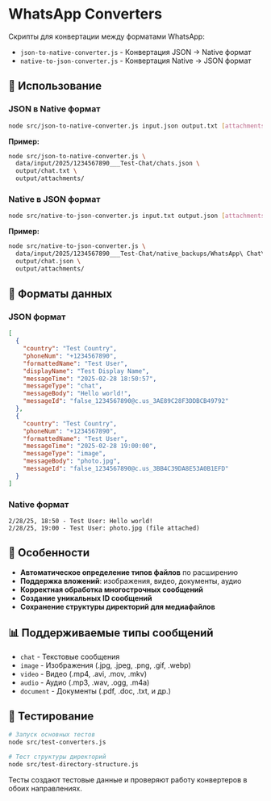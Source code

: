 # WhatsApp Converters

Скрипты для конвертации между форматами WhatsApp:
- `json-to-native-converter.js` - Конвертация JSON → Native формат
- `native-to-json-converter.js` - Конвертация Native → JSON формат

## 🚀 Использование

### JSON в Native формат

```bash
node src/json-to-native-converter.js input.json output.txt [attachments_directory]
```

**Пример:**
```bash
node src/json-to-native-converter.js \
  data/input/2025/1234567890___Test-Chat/chats.json \
  output/chat.txt \
  output/attachments/
```

### Native в JSON формат

```bash
node src/native-to-json-converter.js input.txt output.json [attachments_directory]
```

**Пример:**
```bash
node src/native-to-json-converter.js \
  data/input/2025/1234567890___Test-Chat/native_backups/WhatsApp\ Chat\ with\ +12\ 345\ 67\ 89\ 0.txt \
  output/chat.json \
  output/attachments/
```

## 📁 Форматы данных

### JSON формат
```json
[
  {
    "country": "Test Country",
    "phoneNum": "+1234567890",
    "formattedName": "Test User",
    "displayName": "Test Display Name",
    "messageTime": "2025-02-28 18:50:57",
    "messageType": "chat",
    "messageBody": "Hello world!",
    "messageId": "false_1234567890@c.us_3AE89C28F3DDBCB49792"
  },
  {
    "country": "Test Country",
    "phoneNum": "+1234567890", 
    "formattedName": "Test User",
    "messageTime": "2025-02-28 19:00:00",
    "messageType": "image",
    "messageBody": "photo.jpg",
    "messageId": "false_1234567890@c.us_3BB4C39DA8E53A0B1EFD"
  }
]
```

### Native формат
```
2/28/25, 18:50 - Test User: Hello world!
2/28/25, 19:00 - Test User: photo.jpg (file attached)
```

## 🎯 Особенности

- **Автоматическое определение типов файлов** по расширению
- **Поддержка вложений**: изображения, видео, документы, аудио
- **Корректная обработка многострочных сообщений**
- **Создание уникальных ID сообщений**
- **Сохранение структуры директорий для медиафайлов**

## 📊 Поддерживаемые типы сообщений

- `chat` - Текстовые сообщения
- `image` - Изображения (.jpg, .jpeg, .png, .gif, .webp)
- `video` - Видео (.mp4, .avi, .mov, .mkv)
- `audio` - Аудио (.mp3, .wav, .ogg, .m4a)
- `document` - Документы (.pdf, .doc, .txt, и др.)

## 🧪 Тестирование

```bash
# Запуск основных тестов
node src/test-converters.js

# Тест структуры директорий
node src/test-directory-structure.js
```

Тесты создают тестовые данные и проверяют работу конвертеров в обоих направлениях.